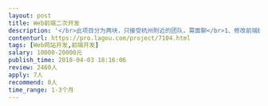 ```yaml
---                
layout: post       
title: Web前端二次开发           
description: '</br>此项目分为两块，只接受杭州附近的团队，需面聊</br>1、修改前端Bug处理</br>2、手机站建设，所有设计前段已有，所有接口也做好只需要码代码就行</br>不接受杭州以外区域团队或个人</br>我们希望找能长期合作的开发</br>需要技术PHP+Mysql</br>'     
contenturl: https://pro.lagou.com/project/7104.html      
tags: [Web网站开发,前端开发]            
salary: 10000-20000元          
publish_time: 2018-04-03 18:16:06         
review: 2460人                   
apply: 7人                   
recommend: 0人                   
time_range: 1-3个月              
---                 
```

